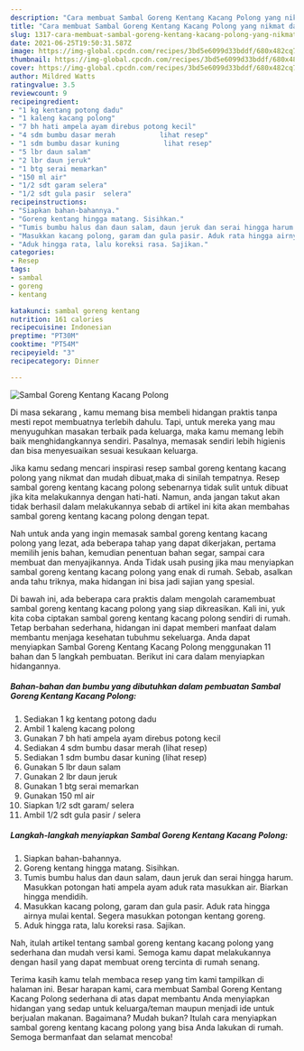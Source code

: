 ```yaml
---
description: "Cara membuat Sambal Goreng Kentang Kacang Polong yang nikmat dan Mudah Dibuat"
title: "Cara membuat Sambal Goreng Kentang Kacang Polong yang nikmat dan Mudah Dibuat"
slug: 1317-cara-membuat-sambal-goreng-kentang-kacang-polong-yang-nikmat-dan-mudah-dibuat
date: 2021-06-25T19:50:31.587Z
image: https://img-global.cpcdn.com/recipes/3bd5e6099d33bddf/680x482cq70/sambal-goreng-kentang-kacang-polong-foto-resep-utama.jpg
thumbnail: https://img-global.cpcdn.com/recipes/3bd5e6099d33bddf/680x482cq70/sambal-goreng-kentang-kacang-polong-foto-resep-utama.jpg
cover: https://img-global.cpcdn.com/recipes/3bd5e6099d33bddf/680x482cq70/sambal-goreng-kentang-kacang-polong-foto-resep-utama.jpg
author: Mildred Watts
ratingvalue: 3.5
reviewcount: 9
recipeingredient:
- "1 kg kentang potong dadu"
- "1 kaleng kacang polong"
- "7 bh hati ampela ayam direbus potong kecil"
- "4 sdm bumbu dasar merah           lihat resep"
- "1 sdm bumbu dasar kuning           lihat resep"
- "5 lbr daun salam"
- "2 lbr daun jeruk"
- "1 btg serai memarkan"
- "150 ml air"
- "1/2 sdt garam selera"
- "1/2 sdt gula pasir  selera"
recipeinstructions:
- "Siapkan bahan-bahannya."
- "Goreng kentang hingga matang. Sisihkan."
- "Tumis bumbu halus dan daun salam, daun jeruk dan serai hingga harum. Masukkan potongan hati ampela ayam aduk rata masukkan air. Biarkan hingga mendidih."
- "Masukkan kacang polong, garam dan gula pasir. Aduk rata hingga airnya mulai kental. Segera masukkan potongan kentang goreng."
- "Aduk hingga rata, lalu koreksi rasa. Sajikan."
categories:
- Resep
tags:
- sambal
- goreng
- kentang

katakunci: sambal goreng kentang 
nutrition: 161 calories
recipecuisine: Indonesian
preptime: "PT30M"
cooktime: "PT54M"
recipeyield: "3"
recipecategory: Dinner

---
```



![Sambal Goreng Kentang Kacang Polong](https://img-global.cpcdn.com/recipes/3bd5e6099d33bddf/680x482cq70/sambal-goreng-kentang-kacang-polong-foto-resep-utama.jpg)

Di masa  sekarang , kamu memang bisa membeli hidangan praktis tanpa mesti repot membuatnya terlebih dahulu. Tapi, untuk mereka yang mau menyuguhkan masakan terbaik pada keluarga, maka kamu memang lebih baik menghidangkannya sendiri. Pasalnya, memasak sendiri lebih higienis dan bisa menyesuaikan sesuai kesukaan keluarga.

Jika kamu sedang mencari inspirasi resep sambal goreng kentang kacang polong yang nikmat dan mudah dibuat,maka di sinilah tempatnya. Resep sambal goreng kentang kacang polong  sebenarnya tidak sulit untuk dibuat jika kita melakukannya dengan hati-hati. Namun, anda jangan takut akan tidak berhasil dalam melakukannya 
sebab di artikel ini kita akan membahas sambal goreng kentang kacang polong dengan tepat.  



Nah untuk anda yang ingin memasak sambal goreng kentang kacang polong yang lezat, ada beberapa tahap yang dapat dikerjakan, pertama memilih jenis bahan, kemudian penentuan bahan segar, sampai cara membuat dan menyajikannya. Anda Tidak usah pusing jika mau menyiapkan sambal goreng kentang kacang polong yang enak di rumah. Sebab, asalkan anda  tahu triknya, maka hidangan ini bisa jadi sajian yang spesial.

Di bawah ini, ada beberapa cara praktis  dalam mengolah caramembuat sambal goreng kentang kacang polong yang siap dikreasikan. Kali ini, yuk kita coba ciptakan sambal goreng kentang kacang polong sendiri di rumah. Tetap berbahan sederhana, hidangan ini dapat memberi manfaat dalam membantu menjaga kesehatan tubuhmu sekeluarga. Anda dapat menyiapkan Sambal Goreng Kentang Kacang Polong menggunakan 11 bahan dan 5 langkah pembuatan. Berikut ini cara dalam menyiapkan hidangannya.

<!--inarticleads1-->

##### Bahan-bahan dan bumbu yang dibutuhkan dalam pembuatan Sambal Goreng Kentang Kacang Polong:

1. Sediakan 1 kg kentang potong dadu
1. Ambil 1 kaleng kacang polong
1. Gunakan 7 bh hati ampela ayam direbus potong kecil
1. Sediakan 4 sdm bumbu dasar merah           (lihat resep)
1. Sediakan 1 sdm bumbu dasar kuning           (lihat resep)
1. Gunakan 5 lbr daun salam
1. Gunakan 2 lbr daun jeruk
1. Gunakan 1 btg serai memarkan
1. Gunakan 150 ml air
1. Siapkan 1/2 sdt garam/ selera
1. Ambil 1/2 sdt gula pasir / selera




<!--inarticleads2-->

##### Langkah-langkah menyiapkan Sambal Goreng Kentang Kacang Polong:

1. Siapkan bahan-bahannya.
1. Goreng kentang hingga matang. Sisihkan.
1. Tumis bumbu halus dan daun salam, daun jeruk dan serai hingga harum. Masukkan potongan hati ampela ayam aduk rata masukkan air. Biarkan hingga mendidih.
1. Masukkan kacang polong, garam dan gula pasir. Aduk rata hingga airnya mulai kental. Segera masukkan potongan kentang goreng.
1. Aduk hingga rata, lalu koreksi rasa. Sajikan.




Nah, itulah artikel tentang  sambal goreng kentang kacang polong  yang sederhana dan mudah versi kami. Semoga kamu dapat melakukannya dengan hasil yang dapat membuat oreng tercinta di rumah senang. 

Terima kasih kamu telah membaca resep yang tim kami tampilkan di halaman ini. Besar harapan kami, cara membuat  Sambal Goreng Kentang Kacang Polong sederhana di atas dapat membantu Anda menyiapkan hidangan yang sedap untuk keluarga/teman maupun menjadi ide untuk berjualan makanan. Bagaimana? Mudah bukan? Itulah cara menyiapkan sambal goreng kentang kacang polong yang bisa Anda lakukan di rumah. Semoga bermanfaat dan selamat mencoba!

